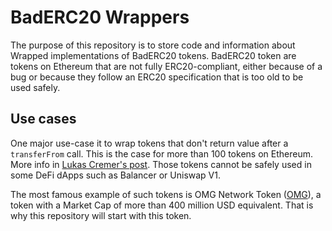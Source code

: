 # BadERC20 Wrappers

The purpose of this repository is to store code and information about Wrapped implementations of BadERC20 tokens.
BadERC20 token are tokens on Ethereum that are not fully ERC20-compliant, either because of a bug or because they follow an ERC20 specification that is too old to be used safely.

## Use cases
One major use-case it to wrap tokens that don't return value after a `transferFrom` call. This is the case for more than 100 tokens on Ethereum. More info in [Lukas Cremer's post](https://medium.com/coinmonks/missing-return-value-bug-at-least-130-tokens-affected-d67bf08521ca).
Those tokens cannot be safely used in some DeFi dApps such as Balancer or Uniswap V1.

The most famous example of such tokens is OMG Network Token ([OMG](https://etherscan.io/token/0xd26114cd6EE289AccF82350c8d8487fedB8A0C07)), a token with a Market Cap of more than 400 million USD equivalent. That is why this repository will start with this token.

